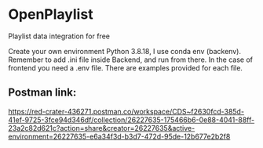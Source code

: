 # OpenPlaylist
Playlist data integration for free


Create your own environment Python 3.8.18, I use conda env (backenv). Remember to add .ini file inside Backend, and run from there.
In the case of frontend you need a .env file. 
There are examples provided for each file.


## Postman link: 
https://red-crater-436271.postman.co/workspace/CDS~f2630fcd-385d-41ef-9725-3fce94d346df/collection/26227635-175466b6-0e88-4041-88ff-23a2c82d621c?action=share&creator=26227635&active-environment=26227635-e6a34f3d-b3d7-472d-95de-12b677e2b2f8